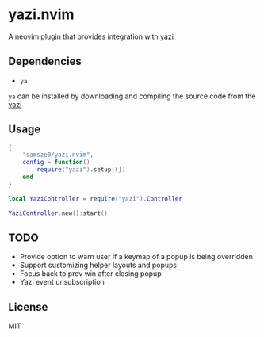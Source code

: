 # yazi.nvim

A neovim plugin that provides integration with [yazi](https://github.com/sxyazi/yazi)

## Dependencies

- `ya`

`ya` can be installed by downloading and compiling the source code from the [yazi]()

## Usage

```lua
{
    "samsze0/yazi.nvim",
    config = function()
        require("yazi").setup({})
    end
}
```

```lua
local YaziController = require("yazi").Controller

YaziController.new():start()
```

## TODO

- Provide option to warn user if a keymap of a popup is being overridden
- Support customizing helper layouts and popups
- Focus back to prev win after closing popup
- Yazi event unsubscription

## License

MIT
